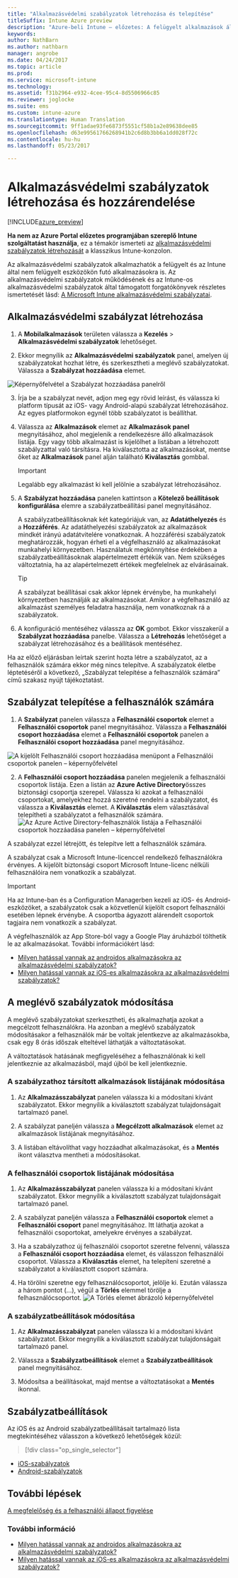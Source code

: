 ```yaml
---
title: "Alkalmazásvédelmi szabályzatok létrehozása és telepítése"
titleSuffix: Intune Azure preview
description: "Azure-beli Intune – előzetes: A felügyelt alkalmazások által használt céges adatok védelme Intune-os alkalmazásvédelmi szabályzatok segítségével."
keywords: 
author: NathBarn
ms.author: nathbarn
manager: angrobe
ms.date: 04/24/2017
ms.topic: article
ms.prod: 
ms.service: microsoft-intune
ms.technology: 
ms.assetid: f31b2964-e932-4cee-95c4-8d5506966c85
ms.reviewer: joglocke
ms.suite: ems
ms.custom: intune-azure
ms.translationtype: Human Translation
ms.sourcegitcommit: 9ff1adae93fe6873f5551cf58b1a2e89638dee85
ms.openlocfilehash: d63e99561766268941b2c6d8b3bb6a1dd028f72c
ms.contentlocale: hu-hu
ms.lasthandoff: 05/23/2017

---
```


# <a name="how-to-create-and-assign-app-protection-policies"></a>Alkalmazásvédelmi szabályzatok létrehozása és hozzárendelése

[!INCLUDE[azure_preview](./includes/azure_preview.md)]

**Ha nem az Azure Portal előzetes programjában szereplő Intune szolgáltatást használja**, ez a témakör ismerteti az [alkalmazásvédelmi szabályzatok létrehozását](https://docs.microsoft.com/intune-classic/deploy-use/create-and-deploy-mobile-app-management-policies-with-microsoft-intune) a klasszikus Intune-konzolon.

Az alkalmazásvédelmi szabályzatok alkalmazhatók a felügyelt és az Intune által nem felügyelt eszközökön futó alkalmazásokra is. Az alkalmazásvédelmi szabályzatok működésének és az Intune-os alkalmazásvédelmi szabályzatok által támogatott forgatókönyvek részletes ismertetését lásd: [A Microsoft Intune alkalmazásvédelmi szabályzatai](app-protection-policy.md).

##  <a name="create-an-app-protection-policy"></a>Alkalmazásvédelmi szabályzat létrehozása
1.  A **Mobilalkalmazások** területen válassza a **Kezelés** > **Alkalmazásvédelmi szabályzatok** lehetőséget.

2.  Ekkor megnyílik az **Alkalmazásvédelmi szabályzatok** panel, amelyen új szabályzatokat hozhat létre, és szerkesztheti a meglévő szabályzatokat. Válassza a **Szabályzat hozzáadása** elemet.

  ![Képernyőfelvétel a Szabályzat hozzáadása panelről](./media/app-protection-add-policy.png)

3.  Írja be a szabályzat nevét, adjon meg egy rövid leírást, és válassza ki platform típusát az iOS- vagy Android-alapú szabályzat létrehozásához. Az egyes platformokon egynél több szabályzatot is beállíthat.

4.  Válassza az **Alkalmazások** elemet az **Alkalmazások panel** megnyitásához, ahol megjelenik a rendelkezésre álló alkalmazások listája. Egy vagy több alkalmazást is kijelölhet a listában a létrehozott szabályzattal való társításra. Ha kiválasztotta az alkalmazásokat, mentse őket az **Alkalmazások** panel alján található **Kiválasztás** gombbal.

    > [!IMPORTANT]
    > Legalább egy alkalmazást ki kell jelölnie a szabályzat létrehozásához.

5.  A **Szabályzat hozzáadása** panelen kattintson a **Kötelező beállítások konfigurálása** elemre a szabályzatbeállítási panel megnyitásához.

    A szabályzatbeállításoknak két kategóriájuk van, az **Adatáthelyezés** és a **Hozzáférés**.  Az adatáthelyezési szabályzatok az alkalmazások mindkét irányú adatátvitelére vonatkoznak. A hozzáférési szabályzatok meghatározzák, hogyan érheti el a végfelhasználó az alkalmazásokat munkahelyi környezetben.
    Használatuk megkönnyítése érdekében a szabályzatbeállításoknak alapértelmezett értékük van. Nem szükséges változtatnia, ha az alapértelmezett értékek megfelelnek az elvárásainak.

    > [!TIP]
    > A szabályzat beállításai csak akkor lépnek érvénybe, ha munkahelyi környezetben használják az alkalmazásokat.  Amikor a végfelhasználó az alkalmazást személyes feladatra használja, nem vonatkoznak rá a szabályzatok.



6.  A konfiguráció mentéséhez válassza az **OK** gombot. Ekkor visszakerül a **Szabályzat hozzáadása** panelbe. Válassza a **Létrehozás** lehetőséget a szabályzat létrehozásához és a beállítások mentéséhez.


Ha az előző eljárásban leírtak szerint hozta létre a szabályzatot, az a felhasználók számára ekkor még nincs telepítve. A szabályzatok életbe léptetéséről a következő, „Szabályzat telepítése a felhasználók számára” című szakasz nyújt tájékoztatást.

## <a name="deploy-a-policy-to-users"></a>Szabályzat telepítése a felhasználók számára

1.  A **Szabályzat** panelen válassza a **Felhasználói csoportok** elemet a **Felhasználói csoportok** panel megnyitásához. Válassza a **Felhasználói csoport hozzáadása** elemet a **Felhasználói csoportok** panelen a **Felhasználói csoport hozzáadása** panel megnyitásához.

  ![A kijelölt Felhasználói csoport hozzáadása menüpont a Felhasználói csoportok panelen – képernyőfelvétel](./media/app-protection-policy-add-users.png)

2.  A **Felhasználói csoport hozzáadása** panelen megjelenik a felhasználói csoportok listája. Ezen a listán az **Azure Active Directory**összes biztonsági csoportja szerepel. Válassza ki azokat a felhasználói csoportokat, amelyekhez hozzá szeretné rendelni a szabályzatot, és válassza a **Kiválasztás** elemet. A **Kiválasztás** elem választásával telepítheti a szabályzatot a felhasználók számára.
  ![Az Azure Active Directory-felhasználók listája a Felhasználói csoportok hozzáadása panelen – képernyőfelvétel](./media/azure-ad-user-group-list.png)

A szabályzat ezzel létrejött, és telepítve lett a felhasználók számára.

A szabályzat csak a Microsoft Intune-licenccel rendelkező felhasználókra érvényes. A kijelölt biztonsági csoport Microsoft Intune-licenc nélküli felhasználóira nem vonatkozik a szabályzat.

>[!IMPORTANT]
> Ha az Intune-ban és a Configuration Managerben kezeli az iOS- és Android-eszközöket, a szabályzatok csak a közvetlenül kijelölt csoport felhasználói esetében lépnek érvénybe. A csoportba ágyazott alárendelt csoportok tagjaira nem vonatkozik a szabályzat.

A végfelhasználók az App Store-ból vagy a Google Play áruházból tölthetik le az alkalmazásokat. További információkért lásd:
* [Milyen hatással vannak az androidos alkalmazásokra az alkalmazásvédelmi szabályzatok?](app-protection-enabled-apps-android.md)
* [Milyen hatással vannak az iOS-es alkalmazásokra az alkalmazásvédelmi szabályzatok?](app-protection-enabled-apps-ios.md)

##  <a name="change-existing-policies"></a>A meglévő szabályzatok módosítása
A meglévő szabályzatokat szerkesztheti, és alkalmazhatja azokat a megcélzott felhasználókra. Ha azonban a meglévő szabályzatok módosításakor a felhasználók már be voltak jelentkezve az alkalmazásokba, csak egy 8 órás időszak elteltével láthatják a változtatásokat.

A változtatások hatásának megfigyeléséhez a felhasználónak ki kell jelentkeznie az alkalmazásból, majd újból be kell jelentkeznie.

### <a name="to-change-the-list-of-apps-associated-with-the-policy"></a>A szabályzathoz társított alkalmazások listájának módosítása

1.  Az **Alkalmazásszabályzat** panelen válassza ki a módosítani kívánt szabályzatot. Ekkor megnyílik a kiválasztott szabályzat tulajdonságait tartalmazó panel.

2.  A szabályzat paneljén válassza a **Megcélzott alkalmazások** elemet az alkalmazások listájának megnyitásához.

3.  A listában eltávolíthat vagy hozzáadhat alkalmazásokat, és a **Mentés** ikont választva mentheti a módosításokat.

### <a name="to-change-the-list-of-user-groups"></a>A felhasználói csoportok listájának módosítása

1.  Az **Alkalmazásszabályzat** panelen válassza ki a módosítani kívánt szabályzatot. Ekkor megnyílik a kiválasztott szabályzat tulajdonságait tartalmazó panel.

2.  A szabályzat paneljén válassza a **Felhasználói csoportok** elemet a **Felhasználói csoport** panel megnyitásához. Itt láthatja azokat a felhasználói csoportokat, amelyekre érvényes a szabályzat.

3.  Ha a szabályzathoz új felhasználói csoportot szeretne felvenni, válassza a **Felhasználói csoport hozzáadása** elemet, és válasszon felhasználói csoportot. Válassza a **Kiválasztás** elemet, ha telepíteni szeretné a szabályzatot a kiválasztott csoport számára.

4.  Ha törölni szeretne egy felhasználócsoportot, jelölje ki. Ezután válassza a három pontot (...), végül a **Törlés** elemmel törölje a felhasználócsoportot.
  ![A Törlés elemet ábrázoló képernyőfelvétel](./media/app-protection-policy-delete-user.png)

### <a name="to-change-policy-settings"></a>A szabályzatbeállítások módosítása

1.  Az **Alkalmazásszabályzat** panelen válassza ki a módosítani kívánt szabályzatot. Ekkor megnyílik a kiválasztott szabályzat tulajdonságait tartalmazó panel.


2.  Válassza a **Szabályzatbeállítások** elemet a **Szabályzatbeállítások** panel megnyitásához.

3.  Módosítsa a beállításokat, majd mentse a változtatásokat a **Mentés** ikonnal.

## <a name="policy-settings"></a>Szabályzatbeállítások
Az iOS és az Android szabályzatbeállításait tartalmazó lista megtekintéséhez válasszon a következő lehetőségek közül:

> [!div class="op_single_selector"]
- [iOS-szabályzatok](app-protection-policy-settings-ios.md)
- [Android-szabályzatok](app-protection-policy-settings-android.md)

## <a name="next-steps"></a>További lépések
[A megfelelőség és a felhasználói állapot figyelése](app-protection-policies-monitor.md)

### <a name="see-also"></a>További információ
* [Milyen hatással vannak az androidos alkalmazásokra az alkalmazásvédelmi szabályzatok?](app-protection-enabled-apps-android.md)
* [Milyen hatással vannak az iOS-es alkalmazásokra az alkalmazásvédelmi szabályzatok?](app-protection-enabled-apps-ios.md)

